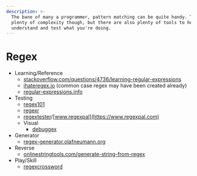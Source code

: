 ```yaml
---
description: >-
  The bane of many a programmer, pattern matching can be quite handy. There is
  plenty of complexity though, but there are also plenty of tools to help
  understand and test what you're doing.
---
```


# Regex



* Learning/Reference
  * [stackoverflow.com/questions/4736/learning-regular-expressions](https://stackoverflow.com/questions/4736/learning-regular-expressions)
  * [ihateregex.io](https://ihateregex.io) (common case regex may have been created already)
  * [regular-expressions.info](https://www.regular-expressions.info/quickstart.html)
* Testing
  * [regex101](https://regex101.com)
  * [regexr](https://regexr.com)
  * [regextester](https://www.regextester.com)/[www.regexpal](https://www.regexpal.com)
  * Visual
    * [debuggex](https://www.debuggex.com)
* Generator
  * [regex-generator.olafneumann.org](https://regex-generator.olafneumann.org/?sampleText=2020-03-12T13%3A34%3A56.123Z%20INFO%20%20%5Borg.example.Class%5D%3A%20This%20is%20a%20%23simple%20%23logline%20containing%20a%20%27value%27.\&flags=i)
* Reverse
  * [onlinestringtools.com/generate-string-from-regex](https://onlinestringtools.com/generate-string-from-regex)
* Play/Skill
  * [regexcrossword](https://regexcrossword.com)
